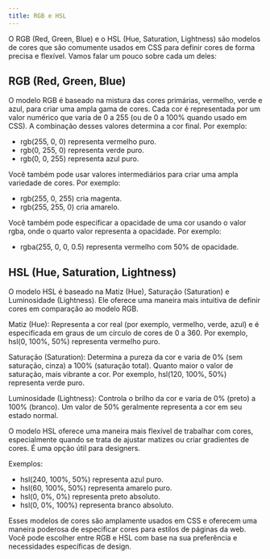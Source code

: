 ```yaml
---
title: RGB e HSL
---
```


O RGB (Red, Green, Blue) e o HSL (Hue, Saturation, Lightness) são modelos de cores que são comumente usados em CSS para definir cores de forma precisa e flexível. Vamos falar um pouco sobre cada um deles:

## RGB (Red, Green, Blue)

O modelo RGB é baseado na mistura das cores primárias, vermelho, verde e azul, para criar uma ampla gama de cores. Cada cor é representada por um valor numérico que varia de 0 a 255 (ou de 0 a 100% quando usado em CSS). A combinação desses valores determina a cor final. Por exemplo:

- rgb(255, 0, 0) representa vermelho puro.
- rgb(0, 255, 0) representa verde puro.
- rgb(0, 0, 255) representa azul puro.

Você também pode usar valores intermediários para criar uma ampla variedade de cores. Por exemplo:

- rgb(255, 0, 255) cria magenta.
- rgb(255, 255, 0) cria amarelo.

Você também pode especificar a opacidade de uma cor usando o valor rgba, onde o quarto valor representa a opacidade. Por exemplo:

- rgba(255, 0, 0, 0.5) representa vermelho com 50% de opacidade.

## HSL (Hue, Saturation, Lightness)

O modelo HSL é baseado na Matiz (Hue), Saturação (Saturation) e Luminosidade (Lightness). Ele oferece uma maneira mais intuitiva de definir cores em comparação ao modelo RGB.

Matiz (Hue): Representa a cor real (por exemplo, vermelho, verde, azul) e é especificada em graus de um círculo de cores de 0 a 360. Por exemplo, hsl(0, 100%, 50%) representa vermelho puro.

Saturação (Saturation): Determina a pureza da cor e varia de 0% (sem saturação, cinza) a 100% (saturação total). Quanto maior o valor de saturação, mais vibrante a cor. Por exemplo, hsl(120, 100%, 50%) representa verde puro.

Luminosidade (Lightness): Controla o brilho da cor e varia de 0% (preto) a 100% (branco). Um valor de 50% geralmente representa a cor em seu estado normal.

O modelo HSL oferece uma maneira mais flexível de trabalhar com cores, especialmente quando se trata de ajustar matizes ou criar gradientes de cores. É uma opção útil para designers.

Exemplos:

- hsl(240, 100%, 50%) representa azul puro.
- hsl(60, 100%, 50%) representa amarelo puro.
- hsl(0, 0%, 0%) representa preto absoluto.
- hsl(0, 0%, 100%) representa branco absoluto.

Esses modelos de cores são amplamente usados em CSS e oferecem uma maneira poderosa de especificar cores para estilos de páginas da web. Você pode escolher entre RGB e HSL com base na sua preferência e necessidades específicas de design.
